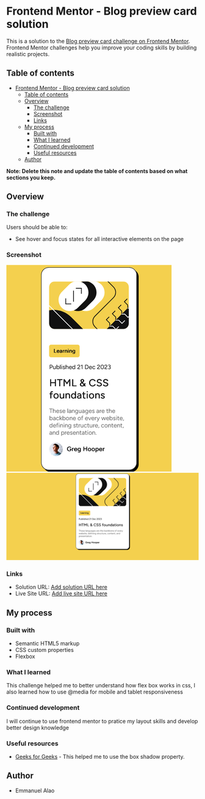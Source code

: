 # Frontend Mentor - Blog preview card solution

This is a solution to the [Blog preview card challenge on Frontend Mentor](https://www.frontendmentor.io/challenges/blog-preview-card-ckPaj01IcS). Frontend Mentor challenges help you improve your coding skills by building realistic projects. 

## Table of contents

- [Frontend Mentor - Blog preview card solution](#frontend-mentor---blog-preview-card-solution)
  - [Table of contents](#table-of-contents)
  - [Overview](#overview)
    - [The challenge](#the-challenge)
    - [Screenshot](#screenshot)
    - [Links](#links)
  - [My process](#my-process)
    - [Built with](#built-with)
    - [What I learned](#what-i-learned)
    - [Continued development](#continued-development)
    - [Useful resources](#useful-resources)
  - [Author](#author)

**Note: Delete this note and update the table of contents based on what sections you keep.**

## Overview

### The challenge

Users should be able to:

- See hover and focus states for all interactive elements on the page

### Screenshot

![](./assets/images/Screenshot%202025-03-23%20at%2019-18-15%20Frontend%20Mentor%20Blog%20preview%20card.png)
![](./assets/images/Screenshot%202025-03-23%20at%2019-17-54%20Frontend%20Mentor%20Blog%20preview%20card.png)

### Links

- Solution URL: [Add solution URL here](https://your-solution-url.com)
- Live Site URL: [Add live site URL here](https://your-live-site-url.com)

## My process

### Built with

- Semantic HTML5 markup
- CSS custom properties
- Flexbox

### What I learned

This challenge helped me to better understand how flex box works in css, I also learned how to use @media for mobile and tablet responsiveness

### Continued development

I will continue to use frontend mentor to pratice my layout skills and develop better design knowledge

### Useful resources

- [Geeks for Geeks](https://www.geeksforgeeks.org) - This helped me to use the box shadow property.

## Author

- Emmanuel Alao
